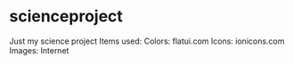 # scienceproject

Just my science project
Items used:
  Colors: flatui.com
  Icons: ionicons.com
  Images: Internet
